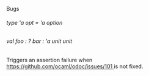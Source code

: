 Bugs



######  type        'a     opt        =     'a       option            



######  val       foo   :    ?  bar  :   'a                      unit                   unit    

Triggers   an   assertion   failure   when   [https://github.com/ocaml/odoc/issues/101 ](https://github.com/ocaml/odoc/issues/101)   is   not   fixed. 



